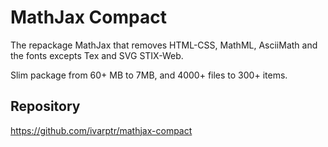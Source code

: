 # MathJax Compact

The repackage MathJax that removes HTML-CSS, MathML, AsciiMath and the fonts excepts Tex and SVG STIX-Web.

Slim package from 60+ MB to 7MB, and 4000+ files to 300+ items.

## Repository
https://github.com/ivarptr/mathjax-compact